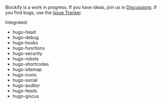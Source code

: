 Blockify is a work in progress. If you have ideas, join us in [Discussions](https://github.com/davidsneighbour/hugo-blockify). If you find bugs, use the [Issue Tracker](https://github.com/davidsneighbour/hugo-blockify/issues).

Integrated:

- hugo-head
- hugo-debug
- hugo-hooks
- hugo-functions
- hugo-security
- hugo-robots
- hugo-shortcodes
- hugo-sitemap
- hugo-icons
- hugo-social
- hugo-auditor
- hugo-feeds
- hugo-giscus
